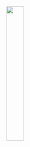 <center>
<img width="30%" src="https://media3.giphy.com/media/v1.Y2lkPTc5MGI3NjExOHlzZGl1ejg1ZXZtZmhwdDl1N3p1MWNqenQ1MGNsdnRodXc2N200byZlcD12MV9pbnRlcm5hbF9naWZfYnlfaWQmY3Q9dHM/hS42TuYYnANLFR9IRQ/giphy.webp" ></center>
